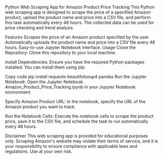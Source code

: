 Python Web Scraping App for Amazon Product Price Tracking
This Python web scraping app is designed to scrape the price of a specified Amazon product, upload the product name and price into a CSV file, and perform this task automatically every 48 hours. The collected data can be used for price checking and trend analysis.

Features
Scrapes the price of an Amazon product specified by the user.
Automatically uploads the product name and price into a CSV file every 48 hours.
Easy-to-use Jupyter Notebook interface.
Usage
Clone the Repository: Clone this repository to your local machine.

Install Dependencies: Ensure you have the required Python packages installed. You can install them using pip:

Copy code
pip install requests beautifulsoup4 pandas
Run the Jupyter Notebook: Open the Jupyter Notebook Amazon_Product_Price_Tracking.ipynb in your Jupyter Notebook environment.

Specify Amazon Product URL: In the notebook, specify the URL of the Amazon product you want to track.

Run the Notebook Cells: Execute the notebook cells to scrape the product price, save it to the CSV file, and schedule the task to run automatically every 48 hours.

Disclaimer
This web scraping app is provided for educational purposes only. Scraping Amazon's website may violate their terms of service, and it is your responsibility to ensure compliance with applicable laws and regulations. Use at your own risk.
